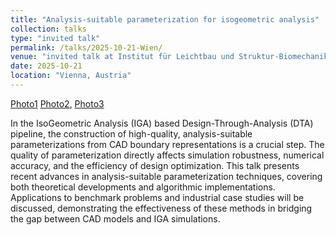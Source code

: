 ```yaml
---
title: "Analysis-suitable parameterization for isogeometric analysis"
collection: talks
type: "invited talk"
permalink: /talks/2025-10-21-Wien/
venue: "invited talk at Institut für Leichtbau und Struktur-Biomechanik, Technische Universität Wien"
date: 2025-10-21
location: "Vienna, Austria"
---
```


<!-- [Slides](../files/pdf/slides/2025-06-28-Leiden/workshop_generaticeAI_2025_Leiden.pdf), -->
[Photo1](../images/talks/2025-10-21-Wien/Gershon_show_me_his_codes.jpg)
[Photo2](../images/talks/2025-10-21-Wien/Danube_tower_1.jpg), 
[Photo3](../images/talks/2025-10-21-Wien/Danube_tower_2.jpg)

In the IsoGeometric Analysis (IGA) based Design-Through-Analysis (DTA) pipeline, the construction of high-quality, analysis-suitable parameterizations from CAD boundary representations is a crucial step. The quality of parameterization directly affects simulation robustness, numerical accuracy, and the efficiency of design optimization. This talk presents recent advances in analysis-suitable parameterization techniques, covering both theoretical developments and algorithmic implementations. Applications to benchmark problems and industrial case studies will be discussed, demonstrating the effectiveness of these methods in bridging the gap between CAD models and IGA simulations.